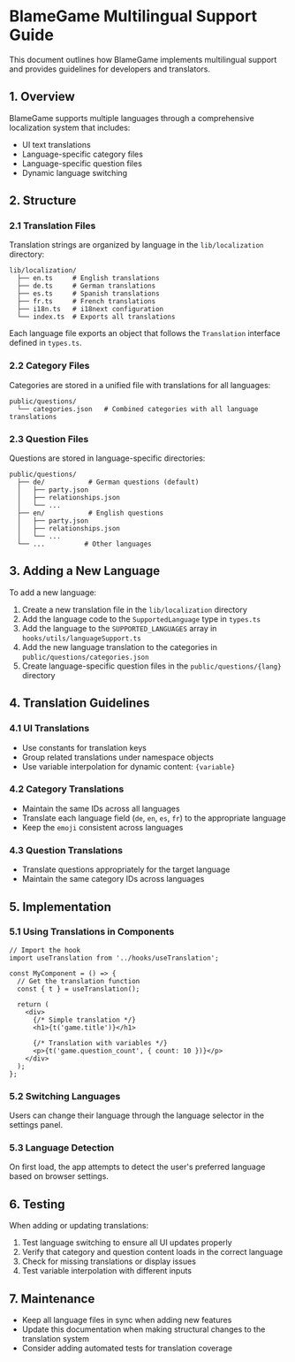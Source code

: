 # BlameGame Multilingual Support Guide

This document outlines how BlameGame implements multilingual support and provides guidelines for developers and translators.

## 1. Overview

BlameGame supports multiple languages through a comprehensive localization system that includes:

- UI text translations
- Language-specific category files
- Language-specific question files
- Dynamic language switching

## 2. Structure

### 2.1 Translation Files

Translation strings are organized by language in the `lib/localization` directory:

```
lib/localization/
  ├── en.ts     # English translations
  ├── de.ts     # German translations
  ├── es.ts     # Spanish translations
  ├── fr.ts     # French translations
  ├── i18n.ts   # i18next configuration
  └── index.ts  # Exports all translations
```

Each language file exports an object that follows the `Translation` interface defined in `types.ts`.

### 2.2 Category Files

Categories are stored in a unified file with translations for all languages:

```
public/questions/
  └── categories.json   # Combined categories with all language translations
```

### 2.3 Question Files

Questions are stored in language-specific directories:

```
public/questions/
  ├── de/           # German questions (default)
  │   ├── party.json
  │   ├── relationships.json
  │   └── ...
  ├── en/           # English questions
  │   ├── party.json
  │   ├── relationships.json
  │   └── ...
  └── ...          # Other languages
```

## 3. Adding a New Language

To add a new language:

1. Create a new translation file in the `lib/localization` directory
2. Add the language code to the `SupportedLanguage` type in `types.ts`
3. Add the language to the `SUPPORTED_LANGUAGES` array in `hooks/utils/languageSupport.ts`
4. Add the new language translation to the categories in `public/questions/categories.json`
5. Create language-specific question files in the `public/questions/{lang}` directory

## 4. Translation Guidelines

### 4.1 UI Translations

- Use constants for translation keys
- Group related translations under namespace objects
- Use variable interpolation for dynamic content: `{variable}`

### 4.2 Category Translations

- Maintain the same IDs across all languages
- Translate each language field (`de`, `en`, `es`, `fr`) to the appropriate language
- Keep the `emoji` consistent across languages

### 4.3 Question Translations

- Translate questions appropriately for the target language
- Maintain the same category IDs across languages

## 5. Implementation

### 5.1 Using Translations in Components

```tsx
// Import the hook
import useTranslation from '../hooks/useTranslation';

const MyComponent = () => {
  // Get the translation function
  const { t } = useTranslation();
  
  return (
    <div>
      {/* Simple translation */}
      <h1>{t('game.title')}</h1>
      
      {/* Translation with variables */}
      <p>{t('game.question_count', { count: 10 })}</p>
    </div>
  );
};
```

### 5.2 Switching Languages

Users can change their language through the language selector in the settings panel.

### 5.3 Language Detection

On first load, the app attempts to detect the user's preferred language based on browser settings.

## 6. Testing

When adding or updating translations:

1. Test language switching to ensure all UI updates properly
2. Verify that category and question content loads in the correct language
3. Check for missing translations or display issues
4. Test variable interpolation with different inputs

## 7. Maintenance

- Keep all language files in sync when adding new features
- Update this documentation when making structural changes to the translation system
- Consider adding automated tests for translation coverage
